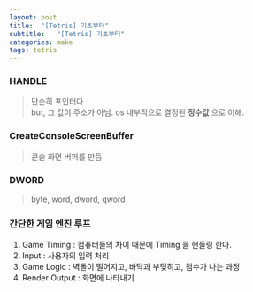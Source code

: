 ```yaml
---
layout: post
title:  "[Tetris] 기초부터"
subtitle:   "[Tetris] 기초부터"
categories: make
tags: tetris
---
```


### HANDLE  
>단순히 포인터다  
>but, 그 값이 주소가 아님. os 내부적으로 결정된 **정수값** 으로 이해.

### CreateConsoleScreenBuffer

>콘솔 화면 버퍼를 만듬

### DWORD  
> byte, word, dword, qword

### 간단한 게임 엔진 루프  
1. Game Timing : 컴퓨터들의 차이 때문에 Timing 을 핸들링 한다.
2. Input : 사용자의 입력 처리
3. Game Logic : 벽돌이 떨어지고, 바닥과 부딪히고, 점수가 나는 과정
4. Render Output : 화면에 나타내기